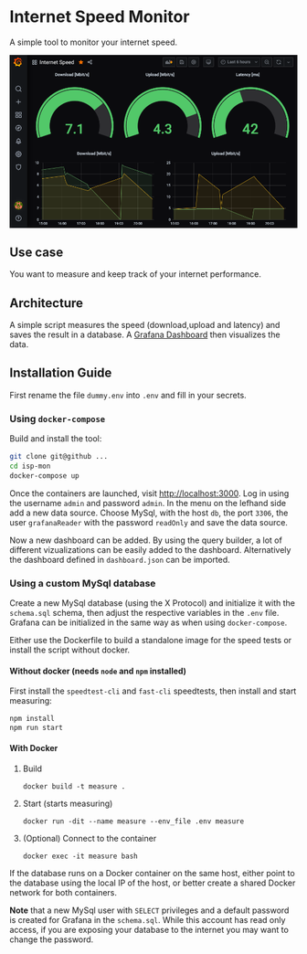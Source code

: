 # **I**nternet **Sp**eed **Mon**itor

A simple tool to monitor your internet speed.

<img src="screen.png" style="display: block; margin: 0 auto; max-width: 100%;" />

## Use case

You want to measure and keep track of your internet performance.

## Architecture

A simple script measures the speed (download,upload and latency) and saves the result in a database. A [Grafana Dashboard](https://grafana.com/grafana/) then visualizes the data.

## Installation Guide

First rename the file `dummy.env` into `.env` and fill in your secrets.

### Using `docker-compose`

Build and install the tool:

```bash
git clone git@github ...
cd isp-mon
docker-compose up
```

Once the containers are launched, visit [http://localhost:3000](http://localhost:3000). Log in using the username `admin` and password `admin`. In the menu on the lefhand side add a new data source.
Choose MySql, with the host `db`, the port `3306`, the user `grafanaReader` with the password `readOnly` and save the data source.

Now a new dashboard can be added. By using the query builder, a lot of different vizualizations can be easily added to the dashboard. Alternatively the dashboard defined in  `dashboard.json` can be imported. 

### Using a custom MySql database

Create a new MySql database (using the X Protocol) and initialize it with the `schema.sql` schema, then adjust the respective variables in the `.env` file.
Grafana can be initialized in the same way as when using `docker-compose`.

Either use the Dockerfile to build a standalone image for the speed tests or install the script without docker.

#### Without docker (needs `node` and `npm` installed)

First install the `speedtest-cli` and `fast-cli` speedtests, then install and start measuring:

```
npm install
npm run start
```

#### With Docker

1. Build
   
    ```
    docker build -t measure .
    ```

2. Start (starts measuring)  

    ```
    docker run -dit --name measure --env_file .env measure
    ```

3. (Optional) Connect to the container  
  
    ```
    docker exec -it measure bash
    ```

If the database runs on a Docker container on the same host, either point to the database using the local IP of the host, or better create a shared Docker network for both containers.

**Note** that a new MySql user with `SELECT` privileges and a default password is created for Grafana in the `schema.sql`. While this account  has read only access, if you are exposing your database to the internet you may want to change the password.